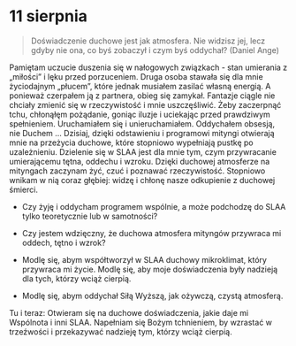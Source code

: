 
# 11 sierpnia

> Doświadczenie duchowe jest jak atmosfera. Nie widzisz jej, lecz gdyby nie ona, co byś zobaczył i czym byś oddychał? (Daniel Ange)

Pamiętam uczucie duszenia się w nałogowych związkach - stan umierania z „miłości” i lęku przed porzuceniem. Druga osoba stawała się dla mnie życiodajnym „płucem”, które jednak musiałem zasilać własną energią. A ponieważ czerpałem ją z partnera, obieg się zamykał. Fantazje ciągle nie chciały zmienić się w rzeczywistość i mnie uszczęśliwić. Żeby zaczerpnąć tchu, chłonąłęm pożądanie, goniąc iluzje i uciekając przed prawdziwym spełnieniem. Uruchamiałem się i unieruchamiałem. Oddychałem obsesją, nie Duchem ... Dzisiaj, dzięki odstawieniu i programowi mityngi otwierają mnie na przeżycia duchowe, które stopniowo wypełniają pustkę po uzależnieniu. Dzielenie się w SLAA jest dla mnie tym, czym przywracanie umierającemu tętna, oddechu i wzroku. Dzięki duchowej atmosferze na mityngach zaczynam żyć, czuć i poznawać rzeczywistość. Stopniowo wnikam w nią coraz głębiej: widzę i chłonę nasze odkupienie z duchowej śmierci.

- Czy żyję i oddycham programem wspólnie, a może podchodzę do SLAA tylko teoretycznie lub w samotności?
- Czy jestem wdzięczny, że duchowa atmosfera mityngów przywraca mi oddech, tętno i wzrok?

- Modlę się, abym współtworzył w SLAA duchowy mikroklimat, który przywraca mi życie. Modlę się, aby moje doświadczenia były nadzieją dla tych, którzy wciąż cierpią.
- Modlę się, abym oddychał Siłą Wyższą, jak ożywczą, czystą atmosferą.

Tu i teraz: Otwieram się na duchowe doświadczenia, jakie daje mi Wspólnota i inni SLAA. Napełniam się Bożym tchnieniem, by wzrastać w trzeźwości i przekazywać nadzieję tym, którzy wciąż cierpią.
